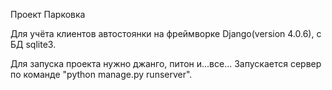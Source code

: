 Проект Парковка

Для учёта клиентов автостоянки на фреймворке Django(version 4.0.6), с БД sqlite3.

Для запуска проекта нужно джанго, питон и...все...
Запускается сервер по команде "python manage.py runserver".
